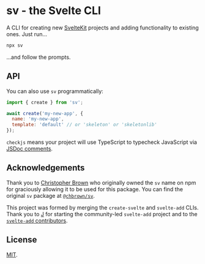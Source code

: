 # sv - the Svelte CLI

A CLI for creating new [SvelteKit](https://svelte.dev/docs/kit) projects and adding functionality to existing ones. Just run...

```bash
npx sv
```

...and follow the prompts.

## API

You can also use `sv` programmatically:

```js
import { create } from 'sv';

await create('my-new-app', {
  name: 'my-new-app',
  template: 'default' // or 'skeleton' or 'skeletonlib'
});
```

`checkjs` means your project will use TypeScript to typecheck JavaScript via [JSDoc comments](https://www.typescriptlang.org/docs/handbook/jsdoc-supported-types.html).

## Acknowledgements

Thank you to [Christopher Brown](https://github.com/chbrown) who originally owned the `sv` name on npm for graciously allowing it to be used for this package. You can find the original `sv` package at [`@chbrown/sv`](https://www.npmjs.com/package/@chbrown/sv).

This project was formed by merging the `create-svelte` and `svelte-add` CLIs. Thank you to [J](https://github.com/babichjacob) for starting the community-led `svelte-add` project and to the [`svelte-add` contributors](https://github.com/svelte-add/svelte-add/graphs/contributors).

## License

[MIT](../../LICENSE).
